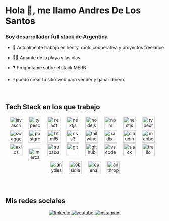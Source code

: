 # Hola 👋, me llamo Andres De Los Santos

### Soy desarrollador full stack de Argentina
  

- 🔭 Actualmente trabajo en henry, roots cooperativa y proyectos freelance 
  

- 🏄‍♀️ Amante de la playa y las olas
  

- ❓ Preguntame sobre el stack MERN   
  

- ⚡puedo crear tu sitio web para vender y ganar dinero.  
  

<br/>  


## Tech Stack en los que trabajo 

<div align="center">
  <!-- Core Front/Back -->
  <img src="https://cdn.jsdelivr.net/gh/devicons/devicon/icons/javascript/javascript-original.svg" height="40" alt="javascript" />
  <img width="12" />
  <img src="https://cdn.jsdelivr.net/gh/devicons/devicon/icons/typescript/typescript-original.svg" height="40" alt="typescript" />
  <img width="12" />
  <img src="https://cdn.jsdelivr.net/gh/devicons/devicon/icons/react/react-original.svg" height="40" alt="react" />
  <img width="12" />
  <img src="https://cdn.simpleicons.org/nextdotjs/ffffff" height="40" alt="nextjs" />
  <img width="12" />
  <img src="https://cdn.jsdelivr.net/gh/devicons/devicon/icons/nodejs/nodejs-original.svg" height="40" alt="nodejs" />
  <img width="12" />
  <img src="https://cdn.jsdelivr.net/gh/devicons/devicon/icons/npm/npm-original-wordmark.svg" height="40" alt="npm" />

  <!-- Backend stack -->
  <img width="12" />
  <img src="https://cdn.simpleicons.org/nestjs/E0234E" height="40" alt="nestjs" />
  <img width="12" />
  <img src="https://cdn.simpleicons.org/typeorm/ffffff" height="40" alt="typeorm" />
  <img width="12" />
  <img src="https://cdn.jsdelivr.net/gh/devicons/devicon/icons/swagger/swagger-original.svg" height="40" alt="swagger" />

  <!-- Data -->
  <img width="12" />
  <img src="https://cdn.jsdelivr.net/gh/devicons/devicon/icons/postgresql/postgresql-original.svg" height="40" alt="postgresql" />

  <!-- Frontend UI -->
  <img width="12" />
  <img src="https://cdn.jsdelivr.net/gh/devicons/devicon/icons/html5/html5-original.svg" height="40" alt="html5" />
  <img width="12" />
  <img src="https://cdn.jsdelivr.net/gh/devicons/devicon/icons/css3/css3-original.svg" height="40" alt="css3" />
  <img width="12" />
  <img src="https://cdn.jsdelivr.net/gh/devicons/devicon/icons/tailwindcss/tailwindcss-original-wordmark.svg" height="40" alt="tailwindcss" />
  <img width="12" />
  <img src="https://cdn.simpleicons.org/radixui/ffffff" height="40" alt="radix-ui" />

  <!-- Integraciones -->
  <img width="12" />
  <img src="https://cdn.simpleicons.org/cloudinary" height="40" alt="cloudinary" />
  <img width="12" />
  <img src="https://cdn.simpleicons.org/mapbox/ffffff" height="40" alt="mapbox" />
  <img width="12" />
  <img src="https://cdn.simpleicons.org/axios" height="40" alt="axios" />
  <img width="12" />
  <!-- Mercado Pago con tamaño fijo 40x40 -->
  <img src="https://cdn.simpleicons.org/mercadopago/00B1EA" height="40" width="40" alt="mercado-pago" style="vertical-align: middle;" />
  <img width="12" />
  <img src="https://cdn.simpleicons.org/supabase/3ECF8E" height="40" alt="supabase" />

  <!-- Tools -->
  <img width="12" />
  <img src="https://cdn.jsdelivr.net/gh/devicons/devicon/icons/git/git-original.svg" height="40" alt="git" />
  <img width="12" />
  <img src="https://cdn.simpleicons.org/github/ffffff" height="40" alt="github" />
  <img width="12" />
  <img src="https://cdn.jsdelivr.net/gh/devicons/devicon/icons/vscode/vscode-original.svg" height="40" alt="vscode" />

  <!-- Collaboration & AI -->
  <img width="12" />
  <img src="https://cdn.jsdelivr.net/gh/devicons/devicon/icons/slack/slack-original.svg" height="40" alt="slack" />
  <img width="12" />
  <img src="https://cdn.jsdelivr.net/gh/devicons/devicon/icons/trello/trello-plain.svg" height="40" alt="trello" />
  <img width="12" />
  <img src="https://cdn.simpleicons.org/anydesk/EF443B" height="40" alt="anydesk" />
  <img width="12" />
  <img src="https://cdn.simpleicons.org/obsidian/7C3AED" height="40" alt="obsidian" />
  <img width="12" />
  <img src="https://cdn.simpleicons.org/openai/ffffff" height="40" alt="openai" />
  <img width="12" />
  <img src="https://cdn.simpleicons.org/anthropic/ffffff" height="40" alt="anthropic" />
</div>





###

<br/>  


## Mis redes sociales   
<div align="center">
<a href="https://www.linkedin.com/in/andres-de-los-santos-48382a349/" target="_blank">
<img src=https://img.shields.io/badge/linkedin-%231E77B5.svg?&style=for-the-badge&logo=linkedin&logoColor=white alt=linkedin style="margin-bottom: 5px;" />
</a>
<a href="https://www.youtube.com/@rootscooperativa561" target="_blank">
<img src=https://img.shields.io/badge/youtube-%23EE4831.svg?&style=for-the-badge&logo=youtube&logoColor=white alt=youtube style="margin-bottom: 5px;" />
</a>
<a href="https://www.instagram.com/roots_cooperativa/#" target="_blank" rel="noopener noreferrer">
  <img src="https://img.shields.io/badge/instagram-%23E4405F.svg?&style=for-the-badge&logo=instagram&logoColor=white" alt="instagram" style="margin-bottom: 5px;" />
</a>

</div>  
  

<br/>  
